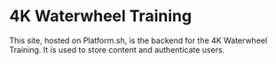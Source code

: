 # 4K Waterwheel Training
This site, hosted on Platform.sh, is the backend for the 4K Waterwheel Training. It is used to store content and authenticate users.
